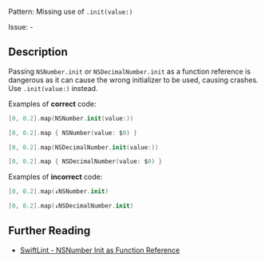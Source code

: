 Pattern: Missing use of `.init(value:)`

Issue: -

## Description

Passing `NSNumber.init` or `NSDecimalNumber.init` as a function reference is dangerous as it can cause the wrong initializer to be used, causing crashes. Use `.init(value:)` instead.

Examples of **correct** code:

```swift
[0, 0.2].map(NSNumber.init(value:))

[0, 0.2].map { NSNumber(value: $0) }

[0, 0.2].map(NSDecimalNumber.init(value:))

[0, 0.2].map { NSDecimalNumber(value: $0) }
```

Examples of **incorrect** code:

```swift
[0, 0.2].map(↓NSNumber.init)

[0, 0.2].map(↓NSDecimalNumber.init)
```

## Further Reading

* [SwiftLint - NSNumber Init as Function Reference](https://realm.github.io/SwiftLint/ns_number_init_as_function_reference.html)
